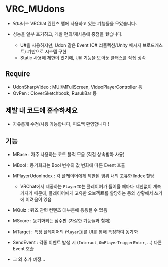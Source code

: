 # VRC_MUdons

- 왁타버스 VRChat 컨텐츠 맵에 사용하고 있는 기능들을 모았습니다.

- 성능을 일부 포기히고, 개발 편의/재사용에 중점을 뒀습니다.
  -  U#을 사용하지만, Udon 같은 Event (C# 리플렉션/Unity 메시지 브로드캐스트) 기반으로 시스템 구현 
  -  Static 사용에 제한이 있기에, Util 기능을 모아둔 클래스를 직접 상속

## Require

- UdonSharpVideo : MUI/MFullScreen, VideoPlayerController 등
- QvPen : CloverSketchbook, RusukBar 등

## 제발 내 코드에 훈수하세요

- 자유롭게 수정/사용 가능합니다, 피드백 환영합니다 !

## 기능

- MBase : 자주 사용하는 코드 블럭 모음 (직접 상속받아 사용)

- MBool : 동기화되는 Bool 변수의 값 변화에 따른 Event 호출

- MPlayerUdonIndex : 각 플레이어에게 제한된 범위 내의 고유한 Index 할당
  - VRChat에서 제공하는 `PlayerID`는 플레이어가 들어올 때마다 제한없이 계속 커지기 때문에, 플레이어에게 고유한 오브젝트를 할당하는 등의 상황에서 쓰기에 어려움이 있음
 
- MQuiz : 퀴즈 관련 컨텐츠 대부분에 응용될 수 있음

- MScore : 동기화되는 점수판 (자잘한 기능들과 함께)

- MTarget : 특정 플레이어의 `PlayerID`를 UI를 통해 특정하여 동기화

- SendEvent : 각종 이벤트 발생 시 (`Interact`, `OnPlayerTriggerEnter`, ...) 다른 Event 호출 

- 그 외 추가 예정...

